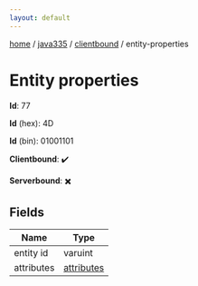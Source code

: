 ```yaml
---
layout: default
---
```


[home](/)  /  [java335](/protocol/java335)  /  [clientbound](/protocol/java335/clientbound)  /  entity-properties

# Entity properties

**Id**: 77

**Id** (hex): 4D

**Id** (bin): 01001101

**Clientbound**: ✔️

**Serverbound**: ✖️

## Fields

Name | Type
---|---
entity id | varuint
attributes | [attributes](/protocol/java335/arrays)
